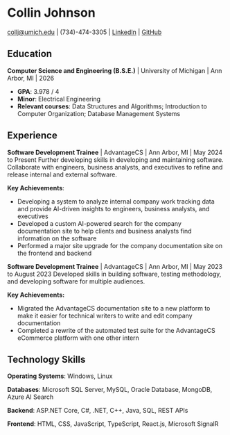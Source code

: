 # Collin Johnson

collj@umich.edu | (734)-474-3305 | [LinkedIn](https://www.linkedin.com/in/collj/) | [GitHub](https://github.com/cjohnson)

## Education

**Computer Science and Engineering (B.S.E.)** | University of Michigan | Ann Arbor, MI | 2026

- **GPA**: 3.978 / 4
- **Minor**: Electrical Engineering
- **Relevant courses**: Data Structures and Algorithms; Introduction to Computer Organization; Database Management Systems

## Experience

**Software Development Trainee** | AdvantageCS | Ann Arbor, MI | May 2024 to Present
Further developing skills in developing and maintaining software. Collaborate with engineers, business analysts, and executives to refine and release internal and external software.

**Key Achievements**:

- Developing a system to analyze internal company work tracking data and provide AI-driven insights to engineers, business analysts, and executives
- Developed a custom AI-powered search for the company documentation site to help clients and business analysts find information on the software
- Performed a major site upgrade for the company documentation site on the frontend and backend

**Software Development Trainee** | AdvantageCS | Ann Arbor, MI | May 2023 to August 2023
Developed skills in building software, testing methodology, and developing software for multiple audiences.

**Key Achievements:**

- Migrated the AdvantageCS documentation site to a new platform to make it easier for technical writers to write and edit company documentation
- Completed a rewrite of the automated test suite for the AdvantageCS eCommerce platform with one other intern

## Technology Skills

**Operating Systems**: Windows, Linux

**Databases**: Microsoft SQL Server, MySQL, Oracle Database, MongoDB, Azure AI Search

**Backend**: ASP.NET Core, C#, .NET, C++, Java, SQL, REST APIs

**Frontend**: HTML, CSS, JavaScript, TypeScript, React.js, Microsoft SignalR
